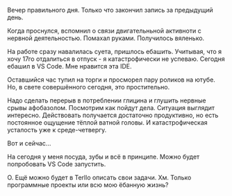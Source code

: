 Вечер правильного дня.
Только что закончил запись за предыдущий день.

Когда проснулся, вспомнил о связи двигательньной активноти с нервной деятельностью. Помахал руками. Получилось вяленько.

На работе сразу навалилась суета, пришлось ебашить. Учитывая, что я хочу 17го отдалиться в отпуск - я катастрофически не успеваю.
Сегодня ебашил в VS Code. Мне нравится эта IDE.

Оставшийся час тупил на торги и просморел пару роликов на ютубе. Но, в свете совершённого сегодня, это простительно.

Надо сделать перерыв в потреблении глицина и глушить нервные срывы афобазолом. Посмотрим как пойдут дела.
Ситуация выглядит интересно. Действовать получается достаточно продуктивно, но есть постоянное ощущение тёплой ватной головы. И катастрофическая усталость уже к среде-четвергу.

Вот и сейчас...

На сегодня у меня посуда, зубы и всё в принципе.
Можно будет попробовать VS Code запустить.

О. Ещё можно будет в Terllo описать свои задачи. Хм. Только программные проекты или всю мою ёбанную жизнь?